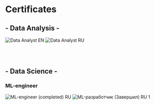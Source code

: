 # Certificates

## - Data Analysis -
![Data Analyst EN](https://github.com/leopoldgerber/certificates/assets/114569329/ea4cc9a0-b10f-430f-94e2-9453ad5f5ac4)
![Data Analyst RU](https://github.com/leopoldgerber/certificates/assets/114569329/aa78cc50-e9f7-4e3f-b33c-cb62e731d3ea)

<br>
<br>

## - Data Science -
### ML-engineer
![ML-engineer (completed) RU](https://github.com/leopoldgerber/certificates/assets/114569329/7aa7c7a1-a715-4da8-9511-74da27a61e10)
![ML-разработчик (Завершил) RU 1](https://github.com/leopoldgerber/certificates/assets/114569329/82b2184f-871d-4625-aa70-960855fb851b)
